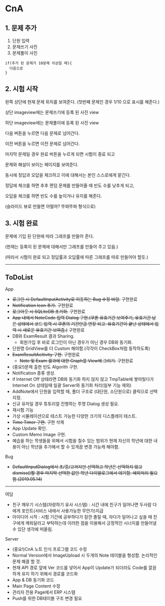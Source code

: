 # CnA

## 1. 문제 추가

1. 단원 입력
2. 문제쓰기 사진
3. 문제풀이 사진

```
if(추가 된 문제가 10문제 이상일 때){
  다음으로
}
````

## 2. 시험 시작

왼쪽 상단에 현재 문제 위치를 보여준다. (첫번째 문제인 경우 1/10 으로 표시를 해준다.)

상단 imageview에는 문제쓰기에 등록 된 사진 view

하단 imageview에는 문제풀이에 등록 된 사진 view


다음 버튼을 누르면 다음 문제로 넘어간다.

이전 버튼을 누르면 이전 문제로 넘어간다.


마지막 문제일 경우 완료 버튼을 누르게 되면 시험이 종료 되고

문제와 해설이 보이는 페이지를 보여준다.

동시에 정답과 오답을 체크하고 이에 대해서는 본인 스스로에게 맡긴다.



정답에 체크를 하면 추후 랜덤 문제를 만들어줄 때 빈도 수를 낮추게 되고,

오답을 체크를 하면 빈도 수를 높이거나 유지를 해준다.


(슬라이드 뷰로 만들면 어떨까? 뚜똬뚜똬 형식으로)

## 3. 시험 완료

문제에 기입 된 단원에 따라 그래프를 만들어 준다.

(현재는 등록이 된 문제에 대해서만 그래프를 만들어 주고 있음.)

(따라서 시험이 완료 되고 정답률과 오답률에 따른 그래프를 따로 만들어야 할듯.)

---
## ToDoList

App
 - ~~로그인 시 DefaultInputActivity로 이동하는 Bug 수정 바람.~~ 구현완료
 - ~~Notification Icon 추가.~~ 구현완료
 - ~~로그아웃 시 SQLiteDB 초기화.~~ 구현완료
 - ~~App 내에서 NoteCode 입력 Dialog 구현.(쿠폰 유효기간 보여주기, 유효기간 남은 상태에서 코드 입력 시 쿠폰의 기간만큼 연장 되고. 유효기간이 끝난 상태에서 입력 시 새로운 유효기간 보여줌.)~~ 구현완료
 - DB와 ExamResult 결과 Sharing. 
   * 회원가입 후 바로 로그인이 아닌 경우가 아닌 경우 DB와 동기화.
 - 단원명 GridView를 더 Custom 해야함.(각각이 CheckBox처럼 동작하도록)
 - ~~ExamResultAcitivity 구현.~~ 구현완료
   * ~~Note 및 Exam 결과에 대한 Graph를 View에 그리기.~~ 구현완료
 - (중요!)문제 출현 빈도 Algorith 구현.
 - Notification 종류 생성.
 - if Internet Off 상태라면 DB와 동기화 하지 않지 않고 TmpTable에 쌓아뒀다가 Internet On 상태일때 일괄 Server와 동기화 처리(일부 기능 제외)
 - AddNote에서 단원을 입력할 때, 폴더 구조로 (대단원, 소단원으로) 클릭으로 선택 지정.
 - 신규 유저일 경우 튜토리얼 진행하는 투명 Dialog 생성 필요.
 - 재시험 기능
 - 가상 시뮬레이션으로 테스트 가능한 다양한 크기의 디스플레이 테스트.
 - ~~Time Timer 구현.~~ 구현 삭제
 - App Update 확인.
 - Custom Memo Image 구현.
 - 예습을 하는 학생들을 위해서 시험을 칠수 있는 범위가 현재 자신의 학년에 대한 내용이 아닌 학년을 추가해서 할 수 있게끔 변경 가능캐 해야함.
 
 Bug
  - ~~DefaultInputDialog에서 초/중/고까지만 선택하고 학년은 선택하지 않고 dismiss()할 경우 마지막 선택한 값인 학년 다이얼로그에서 데기함. 예외처리 필요함.(2019.05.14)~~
 
---
여담
  - 친구 깨우기 시스템(자랑하기 유사 시스템) : 시간 내에 친구가 일어나면 두사람 다에게 포인트(서비스 내에서 사용가능한 무언가)지급 
  - 아이디어 시작 : 시험 기간에 공부하다가 잠깐 졸릴 때, 자다가 일어나고 싶을 때 친구에게 깨워달라고 부탁하는데 이러한 점을 이용해서 긍정적인 시너지를 만들어낼 수 있단 생각에 떠올림.
 
Server
 - (중요!)CnA 노트 인식 프로그램 코드 수정
 - Normal Version에서 ImageUpload 시 두개의 Note 테이블을 형성함. 논리적인 문제 해결 할 것.
 - 현재 API 경로 앞에 Ver 코드를 넣어서 App이 Update가 되더라도 Code를 깔끔하게 유지 하기 위해서 경로를 코드화
 - App & DB 동기화 코드
 - Main Page Content 수정
 - 관리자 전용 Page에서 ERP 시스템 
 - Push를 위한 DB테이블 구조 변경 필요
